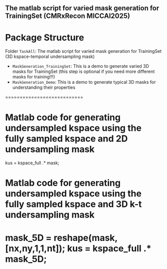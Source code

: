 ## The matlab script for varied mask generation for TrainingSet (CMRxRecon MICCAI2025)

# Package Structure
Folder `TaskAll`: The matlab script for varied mask generation for TrainingSet (3D kspace-temporal undersampling mask)
* `MaskGeneration_TrainingSet`: This is a demo to generate varied 3D masks for TrainingSet (this step is optional if you need more different masks for training!!!)
* `MaskGeneration_Demo`: This is a demo to generate typical 3D masks for understanding their properties

===========================
# Matlab code for generating undersampled kspace using the fully sampled kspace and 2D undersampling mask
kus = kspace_full .* mask;

# Matlab code for generating undersampled kspace using the fully sampled kspace and 3D k-t undersampling mask
mask_5D = reshape(mask, [nx,ny,1,1,nt]);
kus = kspace_full .* mask_5D;
===========================